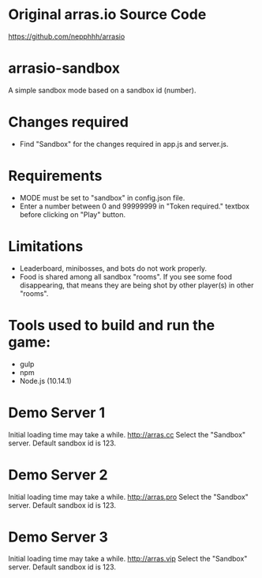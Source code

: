 # Original arras.io Source Code
https://github.com/nepphhh/arrasio

# arrasio-sandbox
A simple sandbox mode based on a sandbox id (number).

# Changes required
- Find "Sandbox" for the changes required in app.js and server.js.

# Requirements
- MODE must be set to "sandbox" in config.json file.
- Enter a number between 0 and 99999999 in "Token required." textbox before clicking on "Play" button.

# Limitations
- Leaderboard, minibosses, and bots do not work properly.
- Food is shared among all sandbox "rooms". If you see some food disappearing, that means they are being shot by other player(s) in other "rooms".

# Tools used to build and run the game:
- gulp
- npm
- Node.js (10.14.1)

# Demo Server 1
Initial loading time may take a while.
http://arras.cc
Select the "Sandbox" server. Default sandbox id is 123.

# Demo Server 2
Initial loading time may take a while.
http://arras.pro
Select the "Sandbox" server. Default sandbox id is 123.

# Demo Server 3
Initial loading time may take a while.
http://arras.vip
Select the "Sandbox" server. Default sandbox id is 123.
